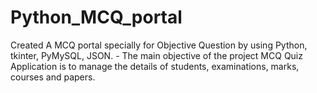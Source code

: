 # Python_MCQ_portal
Created A MCQ portal specially for Objective Question by using Python, tkinter, PyMySQL, JSON. - The main objective of the project MCQ Quiz Application is to manage the details of students, examinations, marks, courses and papers. 
